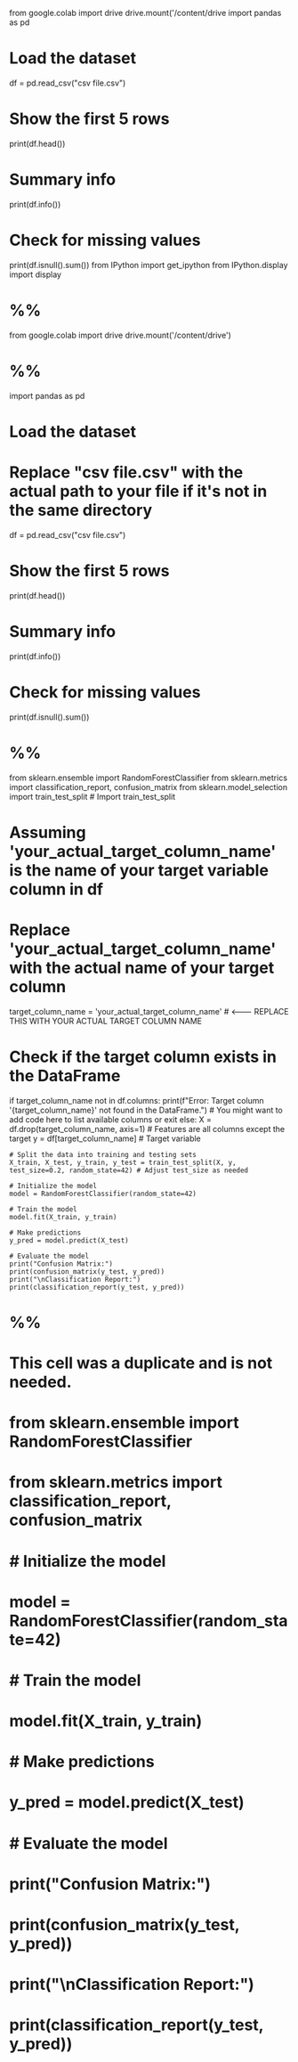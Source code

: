 from google.colab import drive
drive.mount('/content/drive
import pandas as pd

# Load the dataset
df = pd.read_csv("csv file.csv")

# Show the first 5 rows
print(df.head())

# Summary info
print(df.info())

# Check for missing values
print(df.isnull().sum())
from IPython import get_ipython
from IPython.display import display
# %%
from google.colab import drive
drive.mount('/content/drive')
# %%
import pandas as pd

# Load the dataset
# Replace "csv file.csv" with the actual path to your file if it's not in the same directory
df = pd.read_csv("csv file.csv")

# Show the first 5 rows
print(df.head())

# Summary info
print(df.info())

# Check for missing values
print(df.isnull().sum())

# %%
from sklearn.ensemble import RandomForestClassifier
from sklearn.metrics import classification_report, confusion_matrix
from sklearn.model_selection import train_test_split # Import train_test_split

# Assuming 'your_actual_target_column_name' is the name of your target variable column in df
# Replace 'your_actual_target_column_name' with the actual name of your target column
target_column_name = 'your_actual_target_column_name' # <--- REPLACE THIS WITH YOUR ACTUAL TARGET COLUMN NAME

# Check if the target column exists in the DataFrame
if target_column_name not in df.columns:
    print(f"Error: Target column '{target_column_name}' not found in the DataFrame.")
    # You might want to add code here to list available columns or exit
else:
    X = df.drop(target_column_name, axis=1) # Features are all columns except the target
    y = df[target_column_name]             # Target variable

    # Split the data into training and testing sets
    X_train, X_test, y_train, y_test = train_test_split(X, y, test_size=0.2, random_state=42) # Adjust test_size as needed

    # Initialize the model
    model = RandomForestClassifier(random_state=42)

    # Train the model
    model.fit(X_train, y_train)

    # Make predictions
    y_pred = model.predict(X_test)

    # Evaluate the model
    print("Confusion Matrix:")
    print(confusion_matrix(y_test, y_pred))
    print("\nClassification Report:")
    print(classification_report(y_test, y_pred))

# %%
# This cell was a duplicate and is not needed.
# from sklearn.ensemble import RandomForestClassifier
# from sklearn.metrics import classification_report, confusion_matrix

# # Initialize the model
# model = RandomForestClassifier(random_state=42)

# # Train the model
# model.fit(X_train, y_train)

# # Make predictions
# y_pred = model.predict(X_test)

# # Evaluate the model
# print("Confusion Matrix:")
# print(confusion_matrix(y_test, y_pred))
# print("\nClassification Report:")
# print(classification_report(y_test, y_pred))
